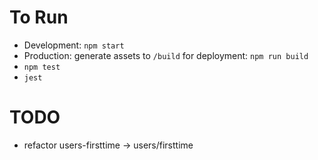 
To Run
======
* Development: `npm start`
* Production: generate assets to `/build` for deployment: `npm run build`
* `npm test`
* `jest`

TODO
====
- refactor users-firsttime -> users/firsttime


